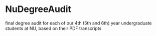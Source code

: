 # NuDegreeAudit
 final degree audit for each of our 4th (5th and 6th) year undergraduate students at NU, based on their PDF transcripts
